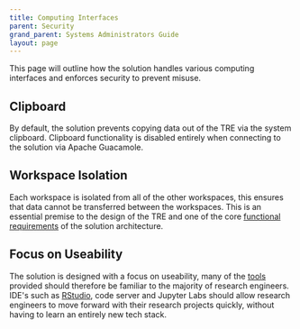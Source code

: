 ```yaml
---
title: Computing Interfaces
parent: Security
grand_parent: Systems Administrators Guide
layout: page
---
```


This page will outline how the solution handles various computing interfaces and enforces security to prevent misuse.

## Clipboard
By default, the solution prevents copying data out of the TRE via the system clipboard. Clipboard functionality is disabled entirely when connecting to the solution via Apache Guacamole.

## Workspace Isolation
Each workspace is isolated from all of the other workspaces, this ensures that data cannot be transferred between the workspaces. This is an essential premise to the design of the TRE and one of the core [functional requirements](../../Architecture.md) of the solution architecture.

## Focus on Useability
The solution is designed with a focus on useability, many of the [tools](../../Researcher-Guide/Available-Tools.md) provided should therefore be familiar to the majority of research engineers. IDE's such as [RStudio](../../Researcher-Guide/Available-Tools/IDES/RStudio.md), code server and Jupyter Labs should allow research engineers to move forward with their research projects quickly, without having to learn an entirely new tech stack.